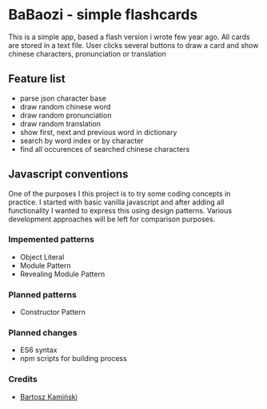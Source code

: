 # BaBaozi - simple flashcards
This is a simple app, based a flash version i wrote few year ago. All cards are stored in a text file. User clicks several buttons to draw a card and show chinese characters, pronunciation or translation

## Feature list
- parse json character base
- draw random chinese word
- draw random pronunciation
- draw random translation
- show first, next and previous word in dictionary
- search by word index or by character
- find all occurences of searched chinese characters

## Javascript conventions
One of the purposes I this project is to try some coding concepts in practice. I started with basic vanilla javascript and after adding all functionality I wanted to express this using design patterns.
Various development approaches will be left for comparison purposes.

### Impemented patterns
- Object Literal
- Module Pattern
- Revealing Module Pattern

### Planned patterns
- Constructor Pattern

### Planned changes
- ES6 syntax
- npm scripts for building process

### Credits
* [Bartosz Kamiński](https://twitter.com/Suiseki)